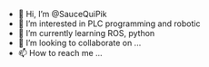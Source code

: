 - 👋 Hi, I’m @SauceQuiPik
- 👀 I’m interested in PLC programming and robotic
- 🌱 I’m currently learning ROS, python
- 💞️ I’m looking to collaborate on ...
- 📫 How to reach me ...

<!---
SauceQuiPik/SauceQuiPik is a ✨ special ✨ repository because its `README.md` (this file) appears on your GitHub profile.
You can click the Preview link to take a look at your changes.
--->
